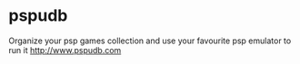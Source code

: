pspudb
======

Organize your psp games collection and use your favourite psp emulator to run it http://www.pspudb.com
